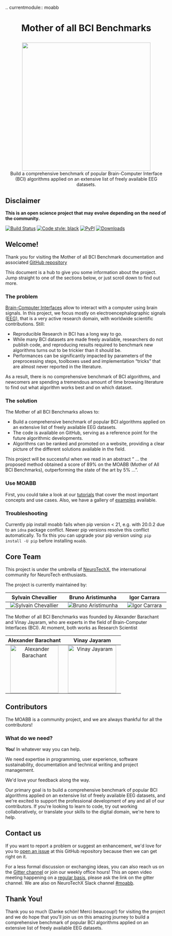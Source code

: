 .. currentmodule:: moabb

# <p align="center">Mother of all BCI Benchmarks</p>

<p align="center">
  <img src="https://raw.githubusercontent.com/bruAristimunha/moabb/new_theme/docs/source/_static/moabb_logo.svg" width="400" height="400" style="display: block; margin: auto;" />
  Build a comprehensive benchmark of popular Brain-Computer Interface (BCI) algorithms applied on an extensive list of freely available EEG datasets.
</p>

## Disclaimer

**This is an open science project that may evolve depending on the need of the
community.**

[![Build Status](https://github.com/NeuroTechX/moabb/workflows/Test/badge.svg)](https://github.com/NeuroTechX/moabb/actions?query=branch%3Amaster)
[![Code style: black](https://img.shields.io/badge/code%20style-black-000000.svg)](https://github.com/psf/black)
[![PyPI](https://img.shields.io/pypi/v/moabb?color=blue&style=plastic)](https://img.shields.io/pypi/v/moabb)
[![Downloads](https://pepy.tech/badge/moabb)](https://pepy.tech/project/moabb)

## Welcome!

Thank you for visiting the Mother of all BCI Benchmark documentation and associated
[GitHub repository](https://github.com/NeuroTechX/moabb)

This document is a hub to give you some information about the project. Jump straight to
one of the sections below, or just scroll down to find out more.

### The problem

[Brain-Computer Interfaces](https://en.wikipedia.org/wiki/Brain%E2%80%93computer_interface)
allow to interact with a computer using brain signals. In this project, we focus mostly on
electroencephalographic signals
([EEG](https://en.wikipedia.org/wiki/Electroencephalography)), that is a very active
research domain, with worldwide scientific contributions. Still:

- Reproducible Research in BCI has a long way to go.
- While many BCI datasets are made freely available, researchers do not publish code, and
  reproducing results required to benchmark new algorithms turns out to be trickier than
  it should be.
- Performances can be significantly impacted by parameters of the preprocessing steps,
  toolboxes used and implementation “tricks” that are almost never reported in the
  literature.

As a result, there is no comprehensive benchmark of BCI algorithms, and newcomers are
spending a tremendous amount of time browsing literature to find out what algorithm works
best and on which dataset.

### The solution

The Mother of all BCI Benchmarks allows to:

- Build a comprehensive benchmark of popular BCI algorithms applied on an extensive list
  of freely available EEG datasets.
- The code is available on GitHub, serving as a reference point for the future algorithmic
  developments.
- Algorithms can be ranked and promoted on a website, providing a clear picture of the
  different solutions available in the field.

This project will be successful when we read in an abstract “ … the proposed method
obtained a score of 89% on the MOABB (Mother of All BCI Benchmarks), outperforming the
state of the art by 5% ...”.

### Use MOABB

First, you could take a look at our [tutorials](./auto_tutorials/index.html) that cover
the most important concepts and use cases. Also, we have a gallery of
[examples](./auto_examples/index.html) available.

### Troubleshooting

Currently pip install moabb fails when pip version < 21, e.g. with 20.0.2 due to an `idna`
package conflict. Newer pip versions resolve this conflict automatically. To fix this you
can upgrade your pip version using: `pip install -U pip` before installing `moabb`.

## Core Team

This project is under the umbrella of [NeuroTechX][link_neurotechx], the international
community for NeuroTech enthusiasts.

The project is currently maintained by:

<table style="text-align: center;">
  <thead>
    <tr>
      <th>Sylvain Chevallier</th>
      <th>Bruno Aristimunha</th>
      <th>Igor Carrara</th>
    </tr>
  </thead>
  <tbody>
    <tr>
      <td style="padding: 0 15px;"><img src="https://avatars.githubusercontent.com/u/5824988?s=150&amp;v=4" alt="Sylvain Chevallier"></td>
      <td style="padding: 0 15px;"><img src="https://avatars.githubusercontent.com/u/42702466?s=150&amp;v=4" alt="Bruno Aristimunha"></td>
      <td style="padding: 0 15px;"><img src="https://avatars.githubusercontent.com/u/94047258?s=150&amp;v=4" alt="Igor Carrara"></td>
    </tr>
  </tbody>
</table>

The Mother of all BCI Benchmarks was founded by Alexander Barachant and Vinay Jayaram, who
are experts in the field of Brain-Computer Interfaces (BCI). At moment, both works as
Research Scientist

<table style="text-align: center;">
  <thead>
    <tr>
      <th>Alexander Barachant</th>
      <th>Vinay Jayaram</th>
    </tr>
  </thead>
  <tbody>
    <tr>
<td style="padding: 0 15px;"><img src="http://alexandre.barachant.org/images/avatar.jpg" alt="Alexander Barachant" width="150" height="150"></td>
<td style="padding: 0 15px;"><img src="https://beetl.ai/static/media/vinay.217f36bc.jpeg" alt="Vinay Jayaram" width="150" height="150"></td></tr>
  </tbody>
</table>

## Contributors

The MOABB is a community project, and we are always thankful for all the contributors!

<div id="contributors-container"></div>

<script>
const endpoint = 'https://api.github.com/repos/NeuroTechX/moabb/contributors';
const container = document.getElementById('contributors-container');
const filterList = ["bruAristimunha", "sylvchev", "carraraig", "pre-commit[bot]", "dependabot[bot]", "alexandrebarachant", "vinay-jayaram"];
fetch(endpoint)
  .then(response => response.json())
  .then(contributors => {
    const filteredContributors = contributors.filter(contributor => !filterList.includes(contributor.login));    filteredContributors.forEach(contributor => {
      const link = document.createElement('a');
      link.href = contributor.html_url;
      link.target = '_blank';
      const img = document.createElement('img');
      img.src = contributor.avatar_url;
      img.alt = contributor.login;
      img.style.width = '150px';
      img.style.height = '150px';
      img.style.objectFit = 'cover';
      img.style.borderRadius = '50%';
      link.appendChild(img);
      container.appendChild(link);
    });
  });
</script>

<div id="contributors-container"></div>

### What do we need?

**You**! In whatever way you can help.

We need expertise in programming, user experience, software sustainability, documentation
and technical writing and project management.

We'd love your feedback along the way.

Our primary goal is to build a comprehensive benchmark of popular BCI algorithms applied
on an extensive list of freely available EEG datasets, and we're excited to support the
professional development of any and all of our contributors. If you're looking to learn to
code, try out working collaboratively, or translate your skills to the digital domain,
we're here to help.

## Contact us

If you want to report a problem or suggest an enhancement, we'd love for you to
[open an issue](https://github.com/NeuroTechX/moabb/issues) at this GitHub repository
because then we can get right on it.

For a less formal discussion or exchanging ideas, you can also reach us on the [Gitter
channel][link_gitter] or join our weekly office hours! This an open video meeting
happening on a [regular basis](https://github.com/NeuroTechX/moabb/issues/191), please ask
the link on the gitter channel. We are also on NeuroTechX Slack channel
[#moabb][link_neurotechx_signup].

## Thank You!

Thank you so much (Danke schön! Merci beaucoup!) for visiting the project and we do hope
that you'll join us on this amazing journey to build a comprehensive benchmark of popular
BCI algorithms applied on an extensive list of freely available EEG datasets.

[link_alex_b]: http://alexandre.barachant.org/
[link_vinay]: https://www.linkedin.com/in/vinay-jayaram-8635aa25
[link_neurotechx]: http://neurotechx.com/
[link_sylvain]: https://sylvchev.github.io/
[link_bruno]: https://www.linkedin.com/in/bruaristimunha/
[link_igor]: https://www.linkedin.com/in/carraraig/
[link_neurotechx_signup]: https://neurotechx.com/
[link_gitter]: https://app.gitter.im/#/room/#moabb_dev_community:gitter.im
[link_moabb_docs]: https://neurotechx.github.io/moabb/
[link_arxiv]: https://arxiv.org/abs/1805.06427
[link_jne]: http://iopscience.iop.org/article/10.1088/1741-2552/aadea0/meta
